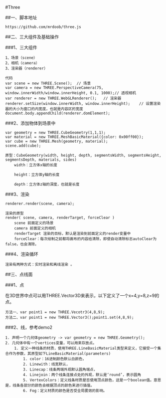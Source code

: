 #Three

##一、脚本地址

	https://github.com/mrdoob/three.js

##二、三大组件及基础操作

###1、三大组件

	1、场景（scene）
	2、相机（camera）
	3、渲染器（renderer）
	
	代码
	var scene = new THREE.Scene();  // 场景
	var camera = new THREE.PerspectiveCamera(75, window.innerWidth/window.innerHeight, 0.1, 1000);// 透视相机
	var renderer = new THREE.WebGLRenderer();   // 渲染器
	renderer.setSize(window.innerWidth, window.innerHeight);    // 设置渲染器的大小为窗口的内宽度，也就是内容区的宽度
	document.body.appendChild(renderer.domElement);	

###2、添加物体到场景中

	var geometry = new THREE.CubeGeometry(1,1,1); 
	var material = new THREE.MeshBasicMaterial({color: 0x00ff00});
	var cube = new THREE.Mesh(geometry, material); 
	scene.add(cube);
	
	原型：CubeGeometry(width, height, depth, segmentsWidth, segmentsHeight, segmentsDepth, materials, sides)
		width：立方体x轴的长度

		height：立方体y轴的长度

		depth：立方体z轴的深度，也就是长度

###3、渲染

	renderer.render(scene, camera);
	
	渲染的原型
	render( scene, camera, renderTarget, forceClear )
		scene 前面定义的场景
		camera 前面定义的相机
		renderTarget 渲染的目标，默认是渲染到前面定义的render变量中
		forceClear：每次绘制之前都将画布的内容给清除，即使自动清除标志autoClear为false，也会清除。

###4、渲染循环

	渲染有两种方式：实时渲染和离线渲染 。

##三、点线面

###1、点

在3D世界中点可以用THREE.Vector3D来表示，以下定义了一个x=4,y=8,z=9的点。

	方法一、var point1 = new THREE.Vecotr3(4,8,9);
	方法二、var point1 = new THREE.Vector3();point1.set(4,8,9);
	
###2、线，参考demo2

	1. 声明一个几何体geometry -> var geometry = new THREE.Geometry();
	2. 几何体中有一个vertices变量，可以用来存放点。
		1. 定义一种线条的材质，使用THREE.LineBasicMaterial类型来定义，它接受一个集合作为参数，其原型如下LineBasicMaterial(parameters) 
			1. color：16进制颜色默认白颜色，
			2. Linewith：线宽默认，
			3. Linecap：线条两端外观默认圆角端点，
			4. Linejoin：两个线条连接点处的外观，默认是‘round’，表示圆角
			5. VertexColors：定义线条材质是否使用顶点颜色，这是一个boolean值。意思是，线条各部分的颜色会根据顶点的颜色来进行插值。
			6. Fog：定义材质的颜色是否受全局雾效的影响。